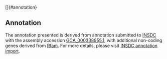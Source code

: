 []{#annotation}

Annotation
----------

The annotation presented is derived from annotation submitted to
[INSDC](http://www.insdc.org) with the assembly accession
[GCA\_000338955.1](http://www.ebi.ac.uk/ena/data/view/GCA_000338955.1),
with additional non-coding genes derived from
[Rfam](http://rfam.xfam.org/). For more details, please visit [INSDC
annotation
import](http://ensemblgenomes.org/info/data/insdc_annotation).
